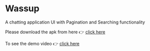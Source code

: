 # Wassup
A chatting application UI with Pagination and Searching functionality

Please download the apk from here 👉 [click here](https://drive.google.com/file/d/1inah5Yh7Fcbu2MrUZSGVky8Bmnm6uaoK/view?usp=sharing)

To see the demo video 👉 [click here](https://drive.google.com/file/d/1dNip-ooaiSI_QlIOcquOB2wdiwjSTgv7/view?usp=sharing)
